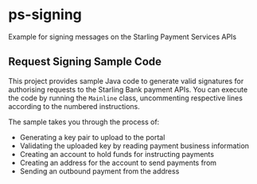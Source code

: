 # ps-signing

Example for signing messages on the Starling Payment Services APIs

## Request Signing Sample Code

This project provides sample Java code to generate valid signatures for authorising requests to the Starling Bank payment APIs. You can execute the code by running the `Mainline` class, uncommenting respective lines according to the numbered instructions.

The sample takes you through the process of:
- Generating a key pair to upload to the portal
- Validating the uploaded key by reading payment business information
- Creating an account to hold funds for instructing payments
- Creating an address for the account to send payments from
- Sending an outbound payment from the address
